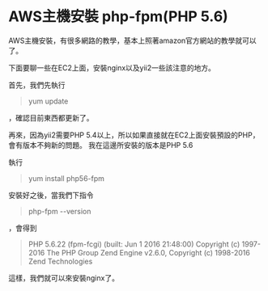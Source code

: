 # AWS主機安裝 php-fpm(PHP 5.6)

AWS主機安裝，有很多網路的教學，基本上照著amazon官方網站的教學就可以了。

下面要聊一些在EC2上面，安裝nginx以及yii2一些該注意的地方。

首先，我們先執行
> yum update

，確認目前東西都更新了。

再來，因為yii2需要PHP 5.4以上，所以如果直接就在EC2上面安裝預設的PHP，會有版本不夠新的問題。
我在這邊所安裝的版本是PHP 5.6

執行
> yum install php56-fpm

安裝好之後，當我們下指令
> php-fpm --version

，會得到

> PHP 5.6.22 (fpm-fcgi) (built: Jun  1 2016 21:48:00)
Copyright (c) 1997-2016 The PHP Group
Zend Engine v2.6.0, Copyright (c) 1998-2016 Zend Technologies

這樣，我們就可以來安裝nginx了。





